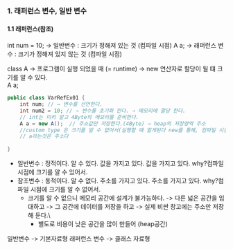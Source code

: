 ### 1. 래퍼런스 변수, 일반 변수

#### 1.1 래퍼런스(참조)
int num = 10; → 일반변수 : 크기가 정해져 있는 것 (컴파일 시점)
A a; → 래퍼런스 변수 : 크기가 정해져 있지 않는 것 (컴파일 시점) 


class A →  프로그램이 실행 되었을 때 (= runtime) → new 연산자로 할당이 될 떄 크기를 알 수 있다.
<br/>
A a;


````java
public class VarRefEx01 {
    int num; // → 변수를 선언한다.
    int num2 = 10; // → 변수를 초기화 한다. → 메모리에 할당 한다.
    // int는 미리 알고 4Byte의 메모리를 준비한다.
    A a = new A();  // 주소값만 저장한다.(4Byte) → heap의 저장영역 주소
    //custom type 은 크기를 알 수 없어서(실행할 때 알게된다 new를 통해, 컴파일 시점은 모른다.)
    // a라는것은 주소다
    
}
````
- 일반변수 : 정적이다. 알 수 있다. 값을 가지고 있다.
  값을 가지고 있다. why?컴파일 시점에 크기를 알 수 있어서.
- 참조변수 : 동적이다. 알 수 없다. 주소를 가지고 있다.
  주소를 가지고 있다. why?컴파일 시점에 크기를 알 수 없어서.
  * 크기를 알 수 없으니 메모리 공간에 설계가 불가능하다. -> 다른 넓은 공간을 임대하고 -> 그 공간에 데이터를 저장을 하고 -> 실제 비싼 창고에는 주소만 저장해 둔다.\
    - 별도로 비용이 낮은 공간을 많이 만들어 (heap공간)



일반변수 -> 기본자료형
래퍼런스 변수 -> 클래스 자료형